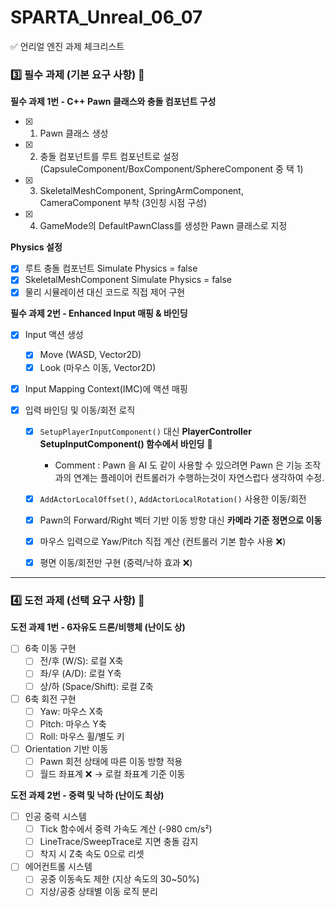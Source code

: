 # SPARTA_Unreal_06_07

✅ 언리얼 엔진 과제 체크리스트

### 3️⃣ 필수 과제 (기본 요구 사항) 🐣

**필수 과제 1번 - C++ Pawn 클래스와 충돌 컴포넌트 구성**

- [x] 1. Pawn 클래스 생성
- [x] 2. 충돌 컴포넌트를 루트 컴포넌트로 설정 (CapsuleComponent/BoxComponent/SphereComponent 중 택 1)
- [x] 3. SkeletalMeshComponent, SpringArmComponent, CameraComponent 부착 (3인칭 시점 구성)
- [x] 4. GameMode의 DefaultPawnClass를 생성한 Pawn 클래스로 지정

**Physics 설정**

- [x] 루트 충돌 컴포넌트 Simulate Physics = false
- [x] SkeletalMeshComponent Simulate Physics = false
- [x] 물리 시뮬레이션 대신 코드로 직접 제어 구현

**필수 과제 2번 - Enhanced Input 매핑 & 바인딩**

- [x] Input 액션 생성
  - [x] Move (WASD, Vector2D)
  - [x] Look (마우스 이동, Vector2D)
- [x] Input Mapping Context(IMC)에 액션 매핑
- [x] 입력 바인딩 및 이동/회전 로직

  - [x] `SetupPlayerInputComponent()` 대신 **PlayerController SetupInputComponent() 함수에서 바인딩** 🔄

    - Comment : Pawn 을 AI 도 같이 사용할 수 있으려면 Pawn 은 기능 조작과의 연계는 플레이어 컨트롤러가 수행하는것이 자연스럽다 생각하여 수정.

  - [x] `AddActorLocalOffset()`, `AddActorLocalRotation()` 사용한 이동/회전
  - [x] Pawn의 Forward/Right 벡터 기반 이동 방향 대신 **카메라 기준 정면으로 이동**
  - [x] 마우스 입력으로 Yaw/Pitch 직접 계산 (컨트롤러 기본 함수 사용 ❌)
  - [x] 평면 이동/회전만 구현 (중력/낙하 효과 ❌)

---

### 4️⃣ 도전 과제 (선택 요구 사항) 🦅

**도전 과제 1번 - 6자유도 드론/비행체 (난이도 상)**

- [ ] 6축 이동 구현
  - [ ] 전/후 (W/S): 로컬 X축
  - [ ] 좌/우 (A/D): 로컬 Y축
  - [ ] 상/하 (Space/Shift): 로컬 Z축
- [ ] 6축 회전 구현
  - [ ] Yaw: 마우스 X축
  - [ ] Pitch: 마우스 Y축
  - [ ] Roll: 마우스 휠/별도 키
- [ ] Orientation 기반 이동
  - [ ] Pawn 회전 상태에 따른 이동 방향 적용
  - [ ] 월드 좌표계 ❌ → 로컬 좌표계 기준 이동

**도전 과제 2번 - 중력 및 낙하 (난이도 최상)**

- [ ] 인공 중력 시스템
  - [ ] Tick 함수에서 중력 가속도 계산 (-980 cm/s²)
  - [ ] LineTrace/SweepTrace로 지면 충돌 감지
  - [ ] 착지 시 Z축 속도 0으로 리셋
- [ ] 에어컨트롤 시스템
  - [ ] 공중 이동속도 제한 (지상 속도의 30~50%)
  - [ ] 지상/공중 상태별 이동 로직 분리
